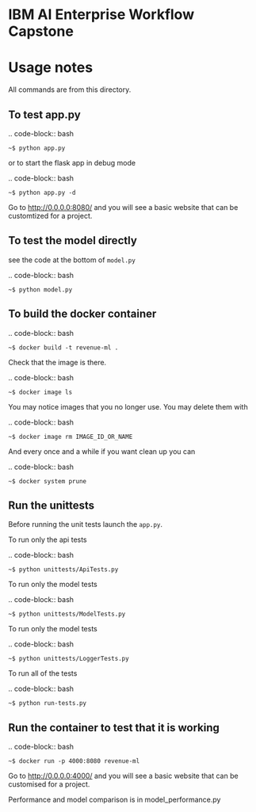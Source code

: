 # IBM AI Enterprise Workflow Capstone

Usage notes
===============

All commands are from this directory.


To test app.py
---------------------

.. code-block:: bash

    ~$ python app.py

or to start the flask app in debug mode

.. code-block:: bash

    ~$ python app.py -d

Go to http://0.0.0.0:8080/ and you will see a basic website that can be customtized for a project.

To test the model directly
----------------------------

see the code at the bottom of `model.py`

.. code-block:: bash

    ~$ python model.py

To build the docker container
--------------------------------

.. code-block:: bash

    ~$ docker build -t revenue-ml .

Check that the image is there.

.. code-block:: bash

    ~$ docker image ls

You may notice images that you no longer use. You may delete them with

.. code-block:: bash

    ~$ docker image rm IMAGE_ID_OR_NAME

And every once and a while if you want clean up you can

.. code-block:: bash

    ~$ docker system prune


Run the unittests
-------------------

Before running the unit tests launch the `app.py`.

To run only the api tests

.. code-block:: bash

    ~$ python unittests/ApiTests.py

To run only the model tests

.. code-block:: bash

    ~$ python unittests/ModelTests.py

To run only the model tests

.. code-block:: bash

    ~$ python unittests/LoggerTests.py


To run all of the tests

.. code-block:: bash

    ~$ python run-tests.py

Run the container to test that it is working
----------------------------------------------

.. code-block:: bash

    ~$ docker run -p 4000:8080 revenue-ml

Go to http://0.0.0.0:4000/ and you will see a basic website that can be customised for a project.


Performance and model comparison is in model_performance.py
